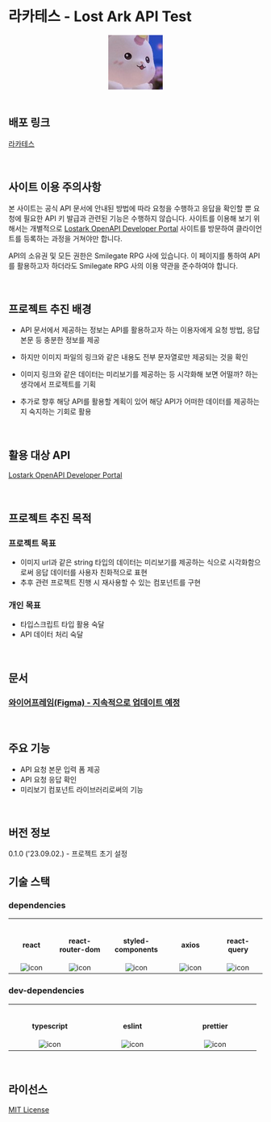 # 라카테스 - Lost Ark API Test

<div align="center">
  <img src="./client/public/assets/logo.jpg" alt="로고"/>
</div>

<br>

## 배포 링크

[라카테스](https://lakates.netlify.app/)

<br>

## 사이트 이용 주의사항

본 사이트는 공식 API 문서에 안내된 방법에 따라 요청을 수행하고 응답을 확인할 뿐 요청에 필요한 API 키 발급과 관련된 기능은 수행하지 않습니다. 사이트를 이용해 보기 위해서는 개별적으로 [Lostark OpenAPI Developer Portal](https://developer-lostark.game.onstove.com/) 사이트를 방문하여 클라이언트를 등록하는 과정을 거쳐야만 합니다.

API의 소유권 및 모든 권한은 Smilegate RPG 사에 있습니다. 이 페이지를 통하여 API를 활용하고자 하더라도 Smilegate RPG 사의 이용 약관을 준수하여야 합니다.

<br>

## 프로젝트 추진 배경

- API 문서에서 제공하는 정보는 API를 활용하고자 하는 이용자에게 요청 방법, 응답 본문 등 충분한 정보를 제공
- 하지만 이미지 파일의 링크와 같은 내용도 전부 문자열로만 제공되는 것을 확인
- 이미지 링크와 같은 데이터는 미리보기를 제공하는 등 시각화해 보면 어떨까? 하는 생각에서 프로젝트를 기획

- 추가로 향후 해당 API를 활용할 계획이 있어 해당 API가 어떠한 데이터를 제공하는지 숙지하는 기회로 활용

<br>

## 활용 대상 API

[Lostark OpenAPI Developer Portal](https://developer-lostark.game.onstove.com/)

<br>

## 프로젝트 추진 목적

### 프로젝트 목표

- 이미지 url과 같은 string 타입의 데이터는 미리보기를 제공하는 식으로 시각화함으로써 응답 데이터를 사용자 친화적으로 표현
- 추후 관련 프로젝트 진행 시 재사용할 수 있는 컴포넌트를 구현

### 개인 목표

- 타입스크립트 타입 활용 숙달
- API 데이터 처리 숙달

<br>

## 문서

### [와이어프레임(Figma) - 지속적으로 업데이트 예정](https://www.figma.com/file/PJI2X3qNCd40go1vROfjvT/%EB%A1%9C%EC%8A%A4%ED%8A%B8%EC%95%84%ED%81%ACAPI%EC%8B%9C%EA%B0%81%ED%99%94?type=design&node-id=0%3A1&mode=design&t=LmzWxID6Gf2FnDDF-1)

<br>

## 주요 기능

- API 요청 본문 입력 폼 제공
- API 요청 응답 확인
- 미리보기 컴포넌트 라이브러리로써의 기능

<br>

## 버전 정보

0.1.0 ('23.09.02.) - 프로젝트 초기 설정

## 기술 스택

### dependencies

<table>
<tr>
<th align="center">
<img width="150" height="1">
<p> 
react
</p>
</th>
<th align="center">
<img width="150" height="1">
<p> 
react-router-dom
</p>
</th>
<th align="center">
<img width="150" height="1">
<p> 
styled-components
</p>
</th>
<th align="center">
<img width="150" height="1">
<p> 
axios
</p>
</th>
<th align="center">
<img width="150" height="1">
<p> 
react-query
</p>
</th>
</tr>
<tr>
<td align="center">
<img src="https://techstack-generator.vercel.app/react-icon.svg" alt="icon" width="65" height="65" />
</td>
<td align="center">
<img src="https://github.com/mule-heo/lost-ark-api-test/assets/83588163/030dc889-82ee-4ac4-8a89-c11b35a0b11a" alt="icon" width="65" height="65" />
</td>
<td align="center">
<img src="https://github.com/mule-heo/lost-ark-api-test/assets/83588163/b5086124-91d5-4406-9f40-bb40dc6a8914" alt="icon" color="white" width="65" height="65" />
</td>
<td align="center">
<img src="https://github.com/mule-heo/lost-ark-api-test/assets/83588163/a8ecbe50-7753-43cc-92e3-66b0ba2b979f" alt="icon" color="white" width="65" height="65" />
</td>
<td align="center">
<img src="https://github.com/mule-heo/lost-ark-api-test/assets/83588163/6ba40e0e-67fd-4873-936d-a8903ae2e036" alt="icon" color="white" width="65" height="65" />
</td>
</tr>
</table>

### dev-dependencies

<table>
<tr>
<th align="center">
<img width="150" height="1">
<p> 
typescript
</p>
</th>
<th align="center">
<img width="150" height="1">
<p> 
eslint
</p>
</th>
<th align="center">
<img width="150" height="1">
<p> 
prettier
</p>
</th>
</tr>
<tr>
<td align="center">
<img src="https://techstack-generator.vercel.app/ts-icon.svg" alt="icon" width="65" height="65" />
</td>
<td align="center">
<img src="https://techstack-generator.vercel.app/eslint-icon.svg" alt="icon" width="65" height="65" />
</td>
<td align="center">
<img src="https://techstack-generator.vercel.app/prettier-icon.svg" alt="icon" width="65" height="65" />
</td>
</tr>
</table>

<br>

## 라이선스

[MIT License](./LICENSE)

